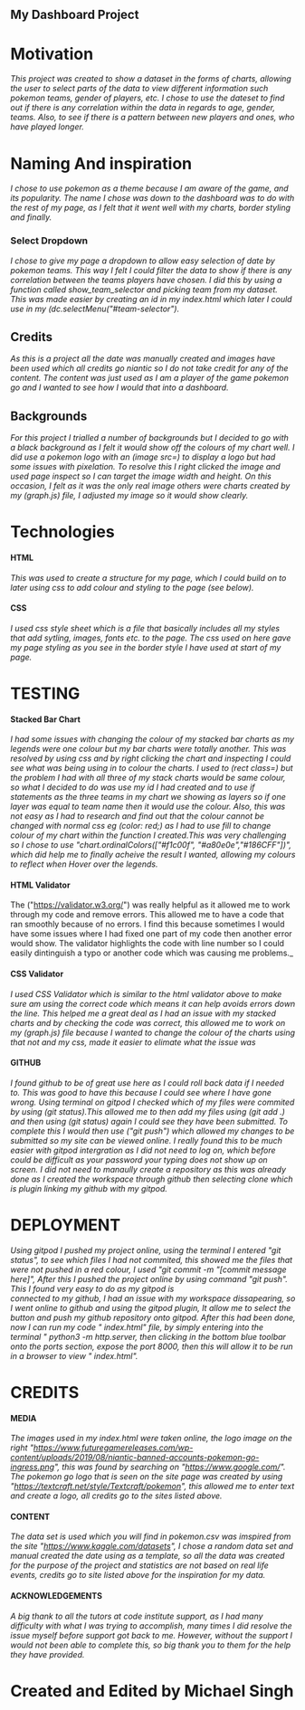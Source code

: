 ## My Dashboard Project

# Motivation 


_This project was created to show a dataset in the forms of charts, allowing the user to select parts 
of the data to view different information such pokemon teams, gender of players, etc. I chose to use the 
dateset to find out if there is any correlation within the data in regards to age, gender, teams. Also,
to see if there is a pattern between new players and ones, who have played longer._ 

# Naming And inspiration

_I chose to use pokemon as a theme because I am aware of the game, and its popularity. The name I chose was down to the dashboard
was to do with the rest of my page, as I felt that it went well with my charts, border styling and finally._




### Select Dropdown
_I chose to give my page a dropdown to allow easy selection of date by pokemon teams. This way I felt I could
filter the data to show if there is any correlation between the teams players have chosen. I did this by using
a function called show_team_selector and picking team from my dataset. This was made easier by creating an id
in my index.html which later I could use in my (dc.selectMenu("#team-selector")._





## Credits

_As this is a project all the date was manually created and images have been used which all credits go niantic
so I do not take credit for any of the content. The content was just used as I am a player of the game pokemon
go and I wanted to see how I would that into a dashboard._

## Backgrounds

_For this project I trialled a number of backgrounds but I decided to go with a black background as I felt
it would show off the colours of my chart well. I did use a pokemon logo with an (image src=) to display a logo
but had some issues with pixelation. To resolve this I right clicked the image and used page inspect so I can
target the image width and height. On this occasion, I felt as it was the only real image others were charts 
created by my (graph.js) file, I adjusted my image so it would show clearly._



# Technologies

#### HTML

_This was used to create a structure for my page, which I could build on to later using css
to add colour and styling to the page (see below)._

#### CSS

_I used css style sheet which is a file that basically includes all my styles that add sytling, 
images, fonts etc. to the page. The css used on here gave my page styling as you see in the border style
I have used at start of my page._


# TESTING

#### Stacked Bar Chart

_I had some issues with changing the colour of my stacked bar charts as my legends were one colour but my bar charts
were totally another. This was resolved by using css and by right clicking the chart and inspecting I could see what 
was being using in to colour the charts. I used to (rect class=) but the problem I had with all three of my stack charts
would be same colour, so what I decided to do was use my id I had created and to use if statements as the three
teams in my chart we showing as layers so if one layer was equal to team name then it would use the colour. Also,
this was not easy as I had to research and find out that the colour cannot be changed with normal css eg (color: red;)
as I had to use fill to change colour of my chart within the function I created.This was very challenging so I chose to
use "chart.ordinalColors(["#f1c00f", "#a80e0e","#186CFF"])", which did help me to finally acheive the result I wanted,
allowing my colours to reflect when Hover over the legends._



#### HTML Validator 

The ("https://validator.w3.org/") was really helpful as it allowed me to work through my code and remove errors. 
This allowed me to have a code that ran smoothly because of no errors. I find this because sometimes I would have some issues
where I had fixed one part of my code then another error would show. The validator highlights the code with line number 
so I could easily dintinguish a typo or another code which was causing me problems._

#### CSS Validator 

_I used CSS Validator which is similar to the html validator above to make sure am using the correct code
which means it can help avoids errors down the line. This helped me a great deal as I had an issue with my
stacked charts and by checking the code was correct, this allowed me to work on my (graph.js) file because
I wanted to change the colour of the charts using that not and my css, made it easier to elimate what the issue
was_

#### GITHUB

_I found github to be of great use here as I could roll back data if I needed to. This was good to have this because I could see where I have gone wrong.
Using terminal on gitpod I checked which of my files were commited by using (git status).This allowed me to then add my files using (git add .) and then using 
(git status) again I could see they have been submitted. To complete this I would then use ("git push") which allowed my changes to be submitted so my site can 
be viewed online. I really found this to be much easier with gitpod intergration as I did not need to log on, which before could be difficult as your password your 
typing does not show up on screen. I did not need to manaully create a repository as this was already done as I created the workspace through github then selecting clone
which is plugin linking my github with my gitpod._

# DEPLOYMENT

_Using gitpod I pushed my project online, using the terminal I entered "git status", to see which files I had not commited, this showed me the files that were not pushed
in a red colour, I used "git commit -m "[commit message here]", After this I pushed the project online by using command "git push". This I found very easy to do as my gitpod is    
connected to my github, I had an issue with my workspace dissapearing, so I went online to github and using the gitpod plugin, It allow me to select the button and push
my github repository onto gitpod. After this had been done, now I can run my code " index.html" file, by simply entering into the terminal " python3 -m http.server, then clicking
in the bottom blue toolbar onto the ports section, expose the port 8000, then this will allow it to  be run in a browser to view " index.html"._

# CREDITS

#### MEDIA

_The images used in my index.html were taken online, the logo image on the right "https://www.futuregamereleases.com/wp-content/uploads/2019/08/niantic-banned-accounts-pokemon-go-ingress.png",
this was found by searching on "https://www.google.com/". The pokemon go logo that is seen on the site page was created by using "https://textcraft.net/style/Textcraft/pokemon",
this allowed me to enter text and create a logo, all credits go to the sites listed above._

#### CONTENT

_The data set is used which you will find in pokemon.csv was imspired from the site "https://www.kaggle.com/datasets", I chose a random data set and manual created the date
using as a template, so all the data was created for the purpose of the project and statistics are not based on real life events, credits go to site listed above for the
inspiration for my data._

#### ACKNOWLEDGEMENTS

_A big thank to all the tutors at code institute support, as I had many difficulty with what I was trying to accomplish, many times I did resolve the issue myself before support
got back to me. However, without the support I would not been able to complete this, so big thank you to them for the help they have provided._

# Created and Edited by Michael Singh






